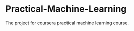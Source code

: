 Practical-Machine-Learning
==========================

The project for coursera practical machine learning course.


